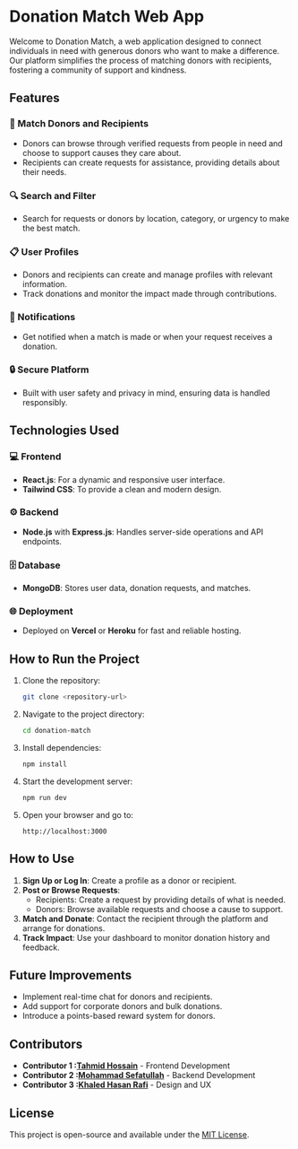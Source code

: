 # Donation Match Web App

Welcome to Donation Match, a web application designed to connect individuals in need with generous donors who want to make a difference. Our platform simplifies the process of matching donors with recipients, fostering a community of support and kindness.

## Features

### 🤝 Match Donors and Recipients
- Donors can browse through verified requests from people in need and choose to support causes they care about.
- Recipients can create requests for assistance, providing details about their needs.

### 🔍 Search and Filter
- Search for requests or donors by location, category, or urgency to make the best match.

### 📋 User Profiles
- Donors and recipients can create and manage profiles with relevant information.
- Track donations and monitor the impact made through contributions.

### 📧 Notifications
- Get notified when a match is made or when your request receives a donation.

### 🔒 Secure Platform
- Built with user safety and privacy in mind, ensuring data is handled responsibly.

## Technologies Used

### 💻 Frontend
- **React.js**: For a dynamic and responsive user interface.
- **Tailwind CSS**: To provide a clean and modern design.

### ⚙️ Backend
- **Node.js** with **Express.js**: Handles server-side operations and API endpoints.

### 🗄️ Database
- **MongoDB**: Stores user data, donation requests, and matches.

### 🌐 Deployment
- Deployed on **Vercel** or **Heroku** for fast and reliable hosting.

## How to Run the Project

1. Clone the repository:
   ```bash
   git clone <repository-url>
   ```

2. Navigate to the project directory:
   ```bash
   cd donation-match
   ```

3. Install dependencies:
   ```bash
   npm install
   ```

4. Start the development server:
   ```bash
   npm run dev
   ```

5. Open your browser and go to:
   ```
   http://localhost:3000
   ```

## How to Use

1. **Sign Up or Log In**: Create a profile as a donor or recipient.
2. **Post or Browse Requests**:
   - Recipients: Create a request by providing details of what is needed.
   - Donors: Browse available requests and choose a cause to support.
3. **Match and Donate**: Contact the recipient through the platform and arrange for donations.
4. **Track Impact**: Use your dashboard to monitor donation history and feedback.

## Future Improvements
- Implement real-time chat for donors and recipients.
- Add support for corporate donors and bulk donations.
- Introduce a points-based reward system for donors.

## Contributors
- **Contributor 1 :[Tahmid Hossain](http://www.linkedin.com/in/tahmid~hossain/)** - Frontend Development
- **Contributor 2 :[Mohammad Sefatullah](https://www.linkedin.com/in/mosefatullah/)** - Backend Development
- **Contributor 3 :[Khaled Hasan Rafi](https://www.linkedin.com/in/khaled-hasan-422b472a3/)** - Design and UX

## License
This project is open-source and available under the [MIT License](LICENSE).
